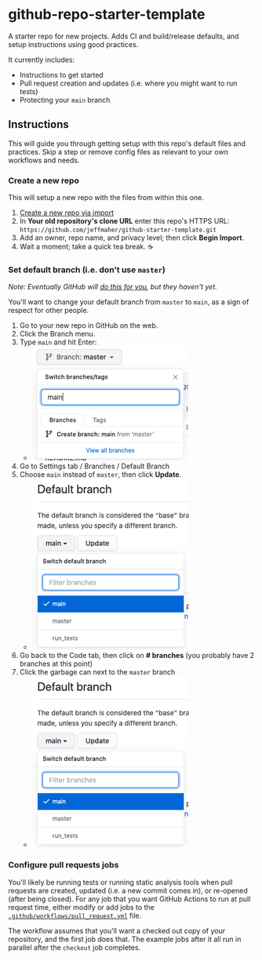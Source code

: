 # github-repo-starter-template

A starter repo for new projects. Adds CI and build/release defaults, and setup instructions using good practices.

It currently includes:

- Instructions to get started
- Pull request creation and updates (i.e. where you might want to run tests)
- Protecting your `main` branch

## Instructions

This will guide you through getting setup with this repo's default files and practices. Skip a step or remove config files as relevant to your own workflows and needs.

### Create a new repo

This will setup a new repo with the files from within this one.

1. [Create a new repo via import](https://github.com/new/import)
1. In **Your old repository's clone URL** enter this repo's HTTPS URL: `https://github.com/jeffmaher/github-starter-template.git`
1. Add an owner, repo name, and privacy level; then click **Begin Import**.
1. Wait a moment; take a quick tea break. ☕️

### Set default branch (i.e. don't use `master`)

_Note: Eventually GitHub will [do this for you](https://www.bbc.com/news/technology-53050955), but they haven't yet._ 

You'll want to change your default branch from `master` to `main`, as a sign of respect for other people.

1. Go to your new repo in GitHub on the web.
1. Click the Branch menu.
1. Type `main` and hit Enter: 
    - ![](github-starter-repo/images/new_main_branch.png)
1. Go to Settings tab / Branches / Default Branch
1. Choose `main` instead of `master`, then click **Update**.
    - ![](github-starter-repo/images/set_main_default.png)
1. Go back to the Code tab, then click on **# branches** (you probably have 2 branches at this point)
1. Click the garbage can next to the `master` branch
    - ![](github-starter-repo/images/set_main_default.png)

### Configure pull requests jobs

You'll likely be running tests or running static analysis tools when pull requests are created, updated (i.e. a new commit comes in), or re-opened (after being closed). For any job that you want GitHub Actions to run at pull request time, either modify or add jobs to the [`.github/workflows/pull_request.yml`](.github/workflows/pull_request.yml) file.

The workflow assumes that you'll want a checked out copy of your repository, and the first job does that. The example jobs after it all run in parallel after the `checkout` job completes.

